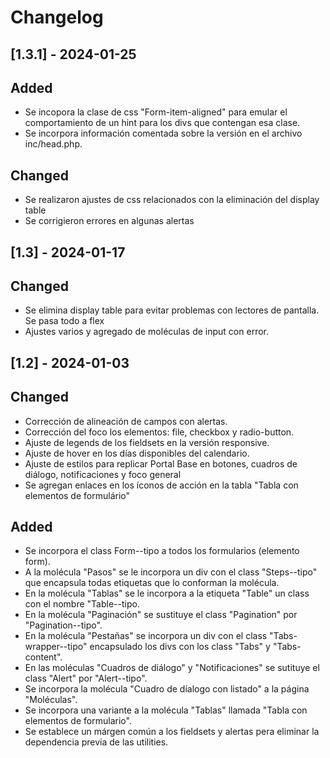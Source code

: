 # Changelog

## [1.3.1] - 2024-01-25

## Added
- Se incopora la clase de css "Form-item-aligned" para emular el comportamiento de un hint para los divs que contengan esa clase.
- Se incorpora información comentada sobre la versión en el archivo inc/head.php.

## Changed
- Se realizaron ajustes de css relacionados con la eliminación del display table
- Se corrigieron errores en algunas alertas


## [1.3] - 2024-01-17

## Changed
- Se elimina display table para evitar problemas con lectores de pantalla. Se pasa todo a flex
- Ajustes varios y agregado de moléculas de input con error.

## [1.2] - 2024-01-03

## Changed
- Corrección de alineación de campos con alertas.
- Corrección del foco los elementos: file, checkbox y radio-button.
- Ajuste de legends de los fieldsets en la versión responsive.
- Ajuste de hover en los días disponibles del calendario.
- Ajuste de estilos para replicar Portal Base en botones, cuadros de diálogo, notificaciones y foco general
- Se agregan enlaces en los íconos de acción en la tabla "Tabla con elementos de formulário"

## Added
- Se incorpora el class Form--tipo a todos los formularios (elemento form).
- A la molécula "Pasos" se le incorpora un div con el class "Steps--tipo" que encapsula todas etiquetas que lo conforman la molécula.
- En la molécula "Tablas" se le incorpora a la etiqueta "Table" un class con el nombre "Table--tipo.
- En la molécula "Paginación" se sustituye el class "Pagination" por "Pagination--tipo".
- En la molécula "Pestañas" se incorpora un div con el class "Tabs-wrapper--tipo" encapsulado los divs con los class "Tabs" y "Tabs-content".
- En las moléculas "Cuadros de diálogo" y "Notificaciones" se sutituye el class "Alert" por "Alert--tipo".
- Se incorpora la molécula "Cuadro de díalogo con listado" a la página "Moléculas".
- Se incorpora una variante a la molécula "Tablas" llamada "Tabla con elementos de formulario".
- Se establece un márgen común a los fieldsets y alertas pera eliminar la dependencia previa de las utilities.